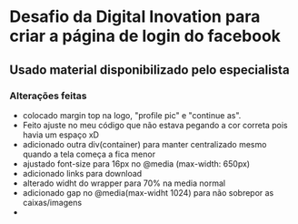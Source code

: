 # Desafio da Digital Inovation para criar a página de login do facebook

## Usado material disponibilizado pelo especialista

### Alterações feitas

- colocado margin top na logo, "profile pic" e "continue as".
- Feito ajuste no meu código que não estava pegando a cor correta pois havia um espaço xD
- adicionado outra div(container) para manter centralizado mesmo quando a tela começa a fica menor
- ajustado font-size para 16px no @media (max-width: 650px)
- adicionado links para download
- alterado widht do wrapper para 70% na media normal
- adicionado gap no @media(max-widht 1024) para não sobrepor as caixas/imagens
- 